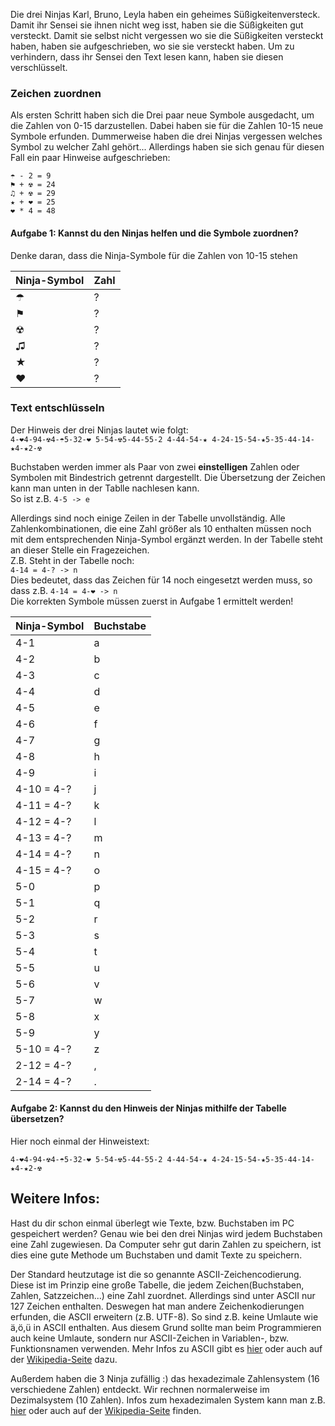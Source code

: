Die drei Ninjas Karl, Bruno, Leyla haben ein geheimes Süßigkeitenversteck.
Damit ihr Sensei sie ihnen nicht weg isst, haben sie die Süßigkeiten gut versteckt.
Damit sie selbst nicht vergessen wo sie die Süßigkeiten versteckt haben,
haben sie aufgeschrieben,
wo sie sie versteckt haben. Um zu verhindern, dass ihr Sensei den Text lesen kann, haben sie diesen verschlüsselt.

### Zeichen zuordnen
Als ersten Schritt haben sich die Drei paar neue Symbole ausgedacht,
um die Zahlen von 0-15 darzustellen. Dabei haben sie für die Zahlen 10-15 neue Symbole erfunden.
Dummerweise haben die drei Ninjas vergessen welches Symbol zu welcher Zahl gehört...
Allerdings haben sie sich genau für diesen Fall ein paar Hinweise aufgeschrieben:

`☂ - 2 = 9`  
`⚑ + ☢ = 24`  
`♫ + ☢ = 29`  
`★ + ❤ = 25`  
`❤ * 4 = 48`  

#### Aufgabe 1: Kannst du den Ninjas helfen und die Symbole zuordnen?
Denke daran, dass die Ninja-Symbole für die Zahlen von 10-15 stehen

  Ninja-Symbol	 | Zahl
  -------------  | -------------
  ☂				 | ?
  ⚑			     | ?
  ☢				 | ?
  ♫				 | ?
  ★			     | ?
  ❤				 | ?


### Text entschlüsseln

Der Hinweis der drei Ninjas lautet wie folgt:  
`4-❤4-94-☢4-☂5-32-❤ 5-54-☢5-44-55-2 4-44-54-★ 4-24-15-54-★5-35-44-14-★4-★2-☢`

Buchstaben werden immer als Paar von zwei **einstelligen** Zahlen oder Symbolen mit Bindestrich getrennt dargestellt. Die Übersetzung der Zeichen kann man unten in der Tablle nachlesen kann.  
So ist z.B. `4-5 -> e` 

Allerdings sind noch einige Zeilen in der Tabelle unvollständig. Alle Zahlenkombinationen, die eine Zahl größer als 10 enthalten müssen noch mit dem entsprechenden Ninja-Symbol ergänzt werden. In der Tabelle steht an dieser Stelle ein Fragezeichen.  
Z.B. Steht in der Tabelle noch:  
`4-14 = 4-? -> n`  
Dies bedeutet, dass das Zeichen für 14 noch eingesetzt werden muss, so dass z.B. `4-14 = 4-❤ -> n`  
Die korrekten Symbole müssen zuerst in Aufgabe 1 ermittelt werden!

  Ninja-Symbol	 | Buchstabe
  -------------  | -------------
  4-1			 | a
  4-2		     | b
  4-3			 | c
  4-4			 | d
  4-5		     | e
  4-6			 | f
  4-7			 | g
  4-8			 | h
  4-9			 | i
  4-10 = 4-?	 | j
  4-11 = 4-?	 | k
  4-12 = 4-?	 | l
  4-13 = 4-?	 | m
  4-14 = 4-?	 | n
  4-15 = 4-?	 | o
  5-0			 | p
  5-1			 | q
  5-2			 | r
  5-3			 | s
  5-4			 | t
  5-5			 | u
  5-6			 | v
  5-7			 | w
  5-8			 | x
  5-9			 | y
  5-10 = 4-?	 | z
  2-12 = 4-?	 | ,
  2-14 = 4-?	 | .


#### Aufgabe 2: Kannst du den Hinweis der Ninjas mithilfe der Tabelle übersetzen?
Hier noch einmal der Hinweistext:
  
`4-❤4-94-☢4-☂5-32-❤ 5-54-☢5-44-55-2 4-44-54-★ 4-24-15-54-★5-35-44-14-★4-★2-☢`

## Weitere Infos:
Hast du dir schon einmal überlegt wie Texte, bzw. Buchstaben im PC gespeichert werden?
Genau wie bei den drei Ninjas wird jedem Buchstaben eine Zahl zugewiesen. Da Computer sehr gut darin Zahlen zu speichern, 
ist dies eine gute Methode um Buchstaben und damit Texte zu speichern.  

Der Standard heutzutage ist die so genannte ASCII-Zeichencodierung. Diese ist im Prinzip eine große Tabelle,
die jedem Zeichen(Buchstaben, Zahlen, Satzzeichen...) eine Zahl zuordnet. Allerdings sind unter ASCII nur 127 Zeichen enthalten.
Deswegen hat man andere Zeichenkodierungen erfunden, die ASCII erweitern (z.B. UTF-8). So sind z.B. keine Umlaute
wie ä,ö,ü in ASCII enthalten. Aus diesem Grund sollte man beim Programmieren auch keine Umlaute, sondern nur ASCII-Zeichen
in Variablen-, bzw. Funktionsnamen verwenden.
Mehr Infos zu ASCII gibt es [hier](http://www.blinde-kuh.de/internet/ascii.htm) 
oder auch auf der [Wikipedia-Seite](https://de.wikipedia.org/wiki/American_Standard_Code_for_Information_Interchange) dazu.  

Außerdem haben die 3 Ninja zufällig :) das hexadezimale Zahlensystem (16 verschiedene Zahlen) entdeckt. Wir rechnen normalerweise im Dezimalsystem (10 Zahlen). 
Infos zum hexadezimalen System kann man z.B. [hier](http://ancient.stut.de/deutsch/hexadezimalsystem.html) oder auch auf der [Wikipedia-Seite](https://de.wikipedia.org/wiki/Hexadezimalsystem) finden.
